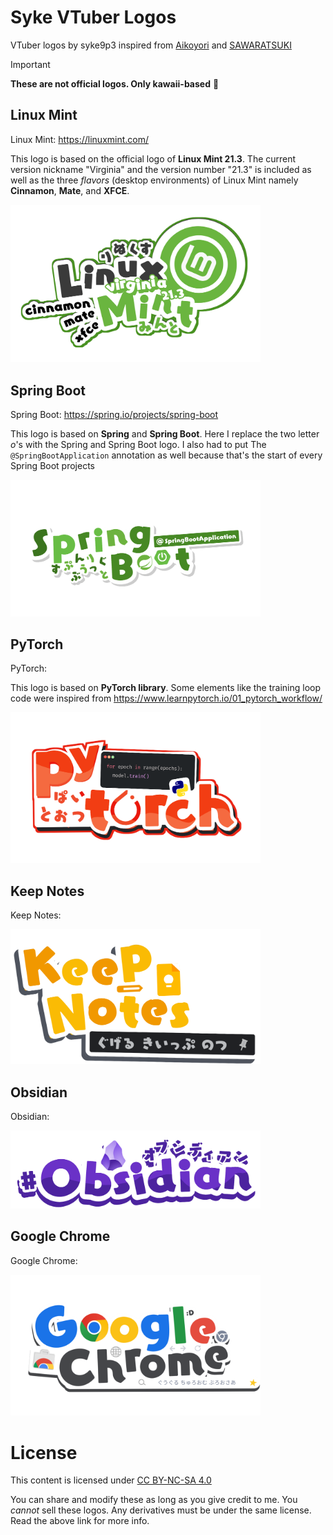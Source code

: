 # Syke VTuber Logos

VTuber logos by syke9p3 inspired from [Aikoyori](https://github.com/Aikoyori/ProgrammingVTuberLogos/) and [SAWARATSUKI](https://github.com/SAWARATSUKI/KawaiiLogos) 

> [!IMPORTANT]
>
> **These are not official logos. Only kawaii-based** 🌟

## Linux Mint
Linux Mint: https://linuxmint.com/

This logo is based on the official logo of **Linux Mint 21.3**. The current version nickname "Virginia" and the version number "21.3" is included as well as the three *flavors* (desktop environments) of Linux Mint namely **Cinnamon**, **Mate**, and **XFCE**. 

<img width="400" src="Linux Mint/MintStroked.png">

## Spring Boot
Spring Boot: https://spring.io/projects/spring-boot

This logo is based on **Spring** and **Spring Boot**. Here I replace the two letter *o*'s with the Spring and Spring Boot logo. I also had to put The ```@SpringBootApplication``` annotation as well because that's the start of every Spring Boot projects  

<img width="400" src="SpringBoot/SpringBoot.png">

## PyTorch
PyTorch: 

This logo is based on **PyTorch library**. Some elements like the training loop code were inspired from https://www.learnpytorch.io/01_pytorch_workflow/
 

<img width="400" src="Pytorch/Pytorch.png">


## Keep Notes
Keep Notes: 


 

<img width="400" src="Keep Notes/KeepNotes.png">

## Obsidian
Obsidian: 
 

<img width="400" src="Obsidian/Obsidian.png">

## Google Chrome
Google Chrome: 
 

<img width="400" src="Google Chrome/Google Chrome.png">

# License
This content is licensed under [CC BY-NC-SA 4.0](https://creativecommons.org/licenses/by-nc-sa/4.0/deed.en)

You can share and modify these as long as you give credit to me. You *cannot*
sell these logos. Any derivatives must be under the same license. Read the
above link for more info.

